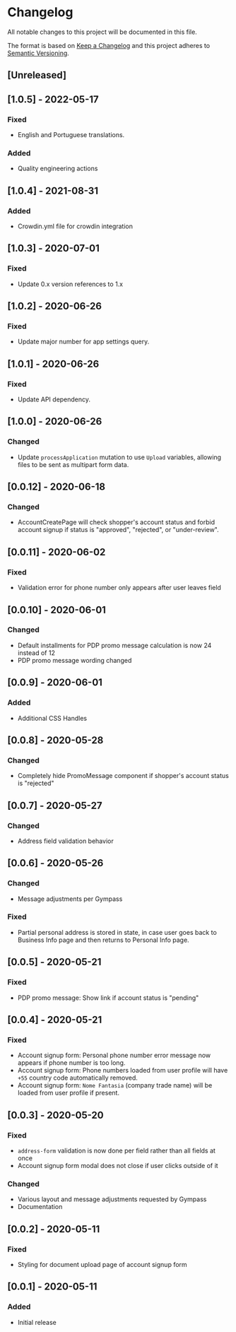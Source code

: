 # Changelog

All notable changes to this project will be documented in this file.

The format is based on [Keep a Changelog](http://keepachangelog.com/en/1.0.0/)
and this project adheres to [Semantic Versioning](http://semver.org/spec/v2.0.0.html).

## [Unreleased]

## [1.0.5] - 2022-05-17

### Fixed

- English and Portuguese translations.

### Added

- Quality engineering actions

## [1.0.4] - 2021-08-31

### Added

- Crowdin.yml file for crowdin integration

## [1.0.3] - 2020-07-01

### Fixed

- Update 0.x version references to 1.x

## [1.0.2] - 2020-06-26

### Fixed

- Update major number for app settings query.

## [1.0.1] - 2020-06-26

### Fixed

- Update API dependency.

## [1.0.0] - 2020-06-26

### Changed

- Update `processApplication` mutation to use `Upload` variables, allowing files to be sent as multipart form data.

## [0.0.12] - 2020-06-18

### Changed

- AccountCreatePage will check shopper's account status and forbid account signup if status is "approved", "rejected", or "under-review".

## [0.0.11] - 2020-06-02

### Fixed

- Validation error for phone number only appears after user leaves field

## [0.0.10] - 2020-06-01

### Changed

- Default installments for PDP promo message calculation is now 24 instead of 12
- PDP promo message wording changed

## [0.0.9] - 2020-06-01

### Added

- Additional CSS Handles

## [0.0.8] - 2020-05-28

### Changed

- Completely hide PromoMessage component if shopper's account status is "rejected"

## [0.0.7] - 2020-05-27

### Changed

- Address field validation behavior

## [0.0.6] - 2020-05-26

### Changed

- Message adjustments per Gympass

### Fixed

- Partial personal address is stored in state, in case user goes back to Business Info page and then returns to Personal Info page.

## [0.0.5] - 2020-05-21

### Fixed

- PDP promo message: Show link if account status is "pending"

## [0.0.4] - 2020-05-21

### Fixed

- Account signup form: Personal phone number error message now appears if phone number is too long.
- Account signup form: Phone numbers loaded from user profile will have `+55` country code automatically removed.
- Account signup form: `Nome Fantasia` (company trade name) will be loaded from user profile if present.

## [0.0.3] - 2020-05-20

### Fixed

- `address-form` validation is now done per field rather than all fields at once
- Account signup form modal does not close if user clicks outside of it

### Changed

- Various layout and message adjustments requested by Gympass
- Documentation

## [0.0.2] - 2020-05-11

### Fixed

- Styling for document upload page of account signup form

## [0.0.1] - 2020-05-11

### Added

- Initial release
